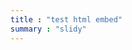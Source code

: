 ```yaml
---
title : "test html embed"
summary : "slidy"
--- 
```


<!DOCTYPE html>
<html>
<head>
    <link rel="import" href="https://www.linwz.com/moderation_mediation.html">
</head>
<body>
    <!-- Content from b.html will be included here -->
</body>
</html>

